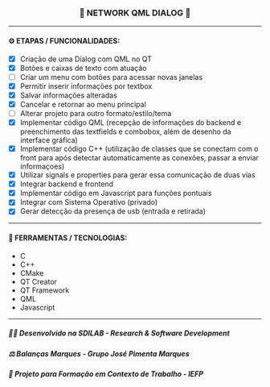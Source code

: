 <h3 align="center"> 
  🚧 NETWORK QML DIALOG 🚧
</h3>

---
#### ⚙️ ETAPAS / FUNCIONALIDADES:

- [x] Criação de uma Dialog com QML no QT
- [x] Botões e caixas de texto com atuação
- [ ] Criar um menu com botões para acessar novas janelas
- [x] Permitir inserir informações por textbox
- [x] Salvar informações alteradas
- [x] Cancelar e retornar ao menu principal
- [ ] Alterar projeto para outro formato/estilo/tema
- [x] Implementar código QML (recepção de informações do backend e preenchimento das textfields e combobox, além de desenho da interface gráfica)
- [x] Implementar código C++ (utilização de classes que se conectam com o front para após detectar automaticamente as conexões, passar a enviar informaçoes)
- [x] Utilizar signals e properties para gerar essa comunicação de duas vias
- [x] Integrar backend e frontend
- [x] Implementar código em Javascript para funções pontuais
- [x] Integrar com Sistema Operativo (privado)
- [x] Gerar detecção da presença de usb (entrada e retirada)

---
#### 🔧 FERRAMENTAS / TECNOLOGIAS:

- C
- C++
- CMake
- QT Creator
- QT Framework
- QML
- Javascript

---
##### 👨‍💻 Desenvolvido na SDILAB - Research & Software Development 
##### ⚖️ Balanças Marques - Grupo José Pimenta Marques
##### 📖 Projeto para Formação em Contexto de Trabalho - IEFP
